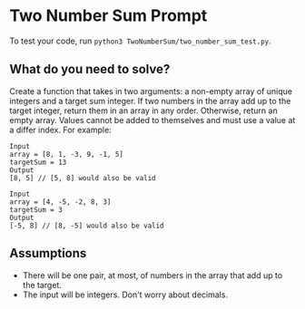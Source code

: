 # Two Number Sum Prompt
To test your code, run `python3 TwoNumberSum/two_number_sum_test.py`.

## What do you need to solve?
Create a function that takes in two arguments: a non-empty array of unique integers and a target sum integer. If two numbers in the array add up to the target integer, return them in an array in any order. Otherwise, return an empty array. Values cannot be added to themselves and must use a value at a differ index. For example:
```
Input
array = [8, 1, -3, 9, -1, 5]
targetSum = 13
Output
[8, 5] // [5, 8] would also be valid

Input
array = [4, -5, -2, 8, 3]
targetSum = 3
Output
[-5, 8] // [8, -5] would also be valid
```

## Assumptions
- There will be one pair, at most, of numbers in the array that add up to the target.
- The input will be integers. Don't worry about decimals.